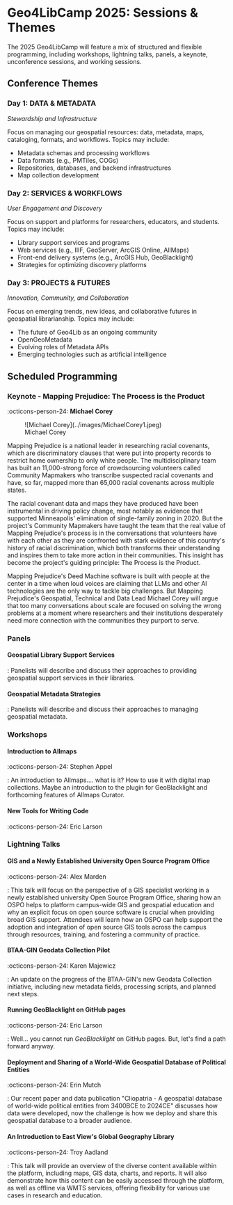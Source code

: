 # Geo4LibCamp 2025: Sessions & Themes

The 2025 Geo4LibCamp will feature a mix of structured and flexible programming, including workshops, lightning talks, panels, a keynote, unconference sessions, and working sessions.

## Conference Themes

<div class="theme-grid">

  <div class="theme-box">
    <h3>Day 1: DATA & METADATA</h3>
    <em>Stewardship and Infrastructure</em>
    <p>Focus on managing our geospatial resources: data, metadata, maps, cataloging, formats, and workflows. Topics may include:</p>
    <ul>
      <li>Metadata schemas and processing workflows</li>
      <li>Data formats (e.g., PMTiles, COGs)</li>
      <li>Repositories, databases, and backend infrastructures</li>
      <li>Map collection development</li>
    </ul>
  </div>

  <div class="theme-box">
    <h3>Day 2: SERVICES & WORKFLOWS</h3>
    <em>User Engagement and Discovery</em>
    <p>Focus on support and platforms for researchers, educators, and students. Topics may include:</p>
    <ul>
      <li>Library support services and programs</li>
      <li>Web services (e.g., IIIF, GeoServer, ArcGIS Online, AllMaps)</li>
      <li>Front-end delivery systems (e.g., ArcGIS Hub, GeoBlacklight)</li>
      <li>Strategies for optimizing discovery platforms</li>
    </ul>
  </div>

  <div class="theme-box">
    <h3>Day 3: PROJECTS & FUTURES</h3>
    <em>Innovation, Community, and Collaboration</em>
    <p>Focus on emerging trends, new ideas, and collaborative futures in geospatial librarianship. Topics may include:</p>
    <ul>
      <li>The future of Geo4Lib as an ongoing community</li>
      <li>OpenGeoMetadata</li>
      <li>Evolving roles of Metadata APIs</li>
      <li>Emerging technologies such as artificial intelligence</li>
    </ul>
  </div>

</div>

## Scheduled Programming


### Keynote - Mapping Prejudice: The Process is the Product

:octicons-person-24: **Michael Corey**

<figure class="inline end" markdown>
  ![Michael Corey](../images/MichaelCorey1.jpeg)
  <figcaption>Michael Corey</figcaption>
</figure>


Mapping Prejudice is a national leader in researching racial covenants, which are discriminatory clauses that were put into property records to restrict home ownership to only white people. The multidisciplinary team has built an 11,000-strong force of crowdsourcing volunteers called Community Mapmakers who transcribe suspected racial covenants and have, so far, mapped more than 65,000 racial covenants across multiple states.

The racial covenant data and maps they have produced have been instrumental in driving policy change, most notably as evidence that supported Minneapolis' elimination of single-family zoning in 2020. But the project's Community Mapmakers have taught the team that the real value of Mapping Prejudice's process is in the conversations that volunteers have with each other as they are confronted with stark evidence of this country's history of racial discrimination, which both transforms their understanding and inspires them to take more action in their communities. This insight has become the project's guiding principle: The Process is the Product.

Mapping Prejudice's Deed Machine software is built with people at the center in a time when loud voices are claiming that LLMs and other AI technologies are the only way to tackle big challenges. But Mapping Prejudice's Geospatial, Technical and Data Lead Michael Corey will argue that too many conversations about scale are focused on solving the wrong problems at a moment where researchers and their institutions desperately need more connection with the communities they purport to serve.

### Panels

#### Geospatial Library Support Services

:   Panelists will describe and discuss their approaches to providing geospatial support services in their libraries.


#### Geospatial Metadata Strategies

:   Panelists will describe and discuss their approaches to managing geospatial metadata.


### Workshops

#### **Introduction to Allmaps**

:octicons-person-24: Stephen Appel

:   An introduction to Allmaps.... what is it? How to use it with digital map collections. Maybe an introduction to the plugin for GeoBlacklight and forthcoming features of Allmaps Curator.


#### **New Tools for Writing Code**

:octicons-person-24: Eric Larson


### Lightning Talks

#### **GIS and a Newly Established University Open Source Program Office**

:octicons-person-24: Alex Marden

:   This talk will focus on the perspective of a GIS specialist working in a newly established university Open Source Program Office, sharing how an OSPO helps to platform campus-wide GIS and geospatial education and why an explicit focus on open source software is crucial when providing broad GIS support. Attendees will learn how an OSPO can help support the adoption and integration of open source GIS tools across the campus through resources, training, and fostering a community of practice.


#### **BTAA-GIN Geodata Collection Pilot**

:octicons-person-24: Karen Majewicz

:   An update on the progress of the BTAA-GIN's new Geodata Collection initiative, including new metadata fields, processing scripts, and planned next steps.



#### **Running GeoBlacklight on GitHub pages**

:octicons-person-24: Eric Larson

:   Well... you cannot run *GeoBlacklight* on GitHub pages. But, let's find a path forward anyway.


#### **Deployment and Sharing of a World-Wide Geospatial Database of Political Entities**

:octicons-person-24: Erin Mutch

:   Our recent paper and data publication "Cliopatria - A geospatial database of world-wide political entities from 3400BCE to 2024CE" discusses how data were developed, now the challenge is how we deploy and share this geospatial database to a broader audience. 

#### **An Introduction to East View's Global Geography Library**

:octicons-person-24: Troy Aadland

:   This talk will provide an overview of the diverse content available within the platform, including maps, GIS data, charts, and reports. It will also demonstrate how this content can be easily accessed  through the platform, as well as offline via WMTS services, offering flexibility for various use cases in research and education.
